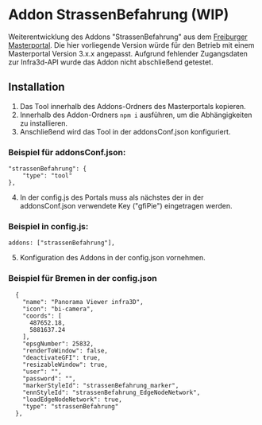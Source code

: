# Addon StrassenBefahrung (WIP)

Weiterentwicklung des Addons "StrassenBefahrung" aus
dem [Freiburger Masterportal](https://bitbucket.org/dominikfroehlich/masterportal/src/dev/).
Die hier vorliegende Version würde für den Betrieb mit einem Masterportal Version 3.x.x angepasst.
Aufgrund fehlender Zugangsdaten zur Infra3d-API wurde das Addon nicht abschließend getestet.

## Installation

1. Das Tool innerhalb des Addons-Ordners des Masterportals kopieren.
2. Innerhalb des Addon-Ordners `npm i` ausführen, um die Abhängigkeiten zu installieren.
3. Anschließend wird das Tool in der addonsConf.json konfiguriert.

### Beispiel für addonsConf.json:

```
"strassenBefahrung": {
    "type": "tool"
},
```

4. In der config.js des Portals muss als nächstes der in der addonsConf.json verwendete Key ("gfiPie") eingetragen
   werden.

### Beispiel in config.js:

```
addons: ["strassenBefahrung"],
```

5. Konfiguration des Addons in der config.json vornehmen.

### Beispiel für Bremen in der config.json

```
  {
    "name": "Panorama Viewer infra3D",
    "icon": "bi-camera",
    "coords": [
      487652.18,
      5881637.24
    ],
    "epsgNumber": 25832,
    "renderToWindow": false,
    "deactivateGFI": true,
    "resizableWindow": true,
    "user": "",
    "password": "",
    "markerStyleId": "strassenBefahrung_marker",
    "ennStyleId": "strassenBefahrung_EdgeNodeNetwork",
    "loadEdgeNodeNetwork": true,
    "type": "strassenBefahrung"
  },
```

